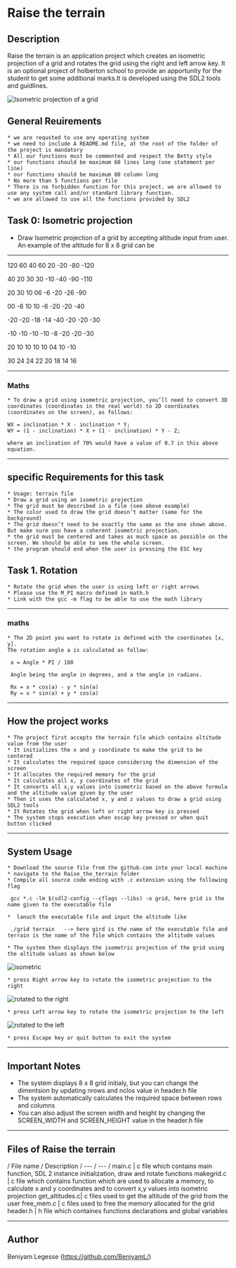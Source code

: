 # Raise the terrain

## Description

Raise the terrain is an application project which creates an isometric projection of a grid and rotates the grid using the right and left arrow key. It is an optional project of holberton school to provide an apportunity for the student to get some additional marks.It is developed using the SDL2 tools and guidlines.

![Isometric projection of a grid](/grid1.png)

## General Reuirements

    * we are requsted to use any operating system
    * we need to include A README.md file, at the root of the folder of the project is mandatory
    * All our functions must be commented and respect the Betty style
    * our functions should be maximum 60 lines long (one statement per line)
    * our functions should be maximum 80 column long
    * No more than 5 functions per file
    * There is no forbidden function for this project. we are allowed to use any system call and/or standard library function.
    * we are allowed to use all the functions provided by SDL2

## Task 0: Isometric projection
   * Draw Isometric projection of a grid by accepting altitude input from user. An example of the altitude for 8 x 8 grid can be

---

120 60 40 60 20 -20 -80 -120

40 20 30 30 -10 -40 -90 -110

20 30 10 06 -6 -20 -26 -90

00 -6 10 10 -6 -20 -20 -40

-20 -20 -18 -14 -40 -20 -20 -30

-10 -10 -10 -10 -8 -20 -20 -30

20 10 10 10 10 04 10 -10

30 24 24 22 20 18 14 16

----

### Maths

    * To draw a grid using isometric projection, you’ll need to convert 3D coordinates (coordinates in the real world) to 2D coordinates (coordinates on the screen), as follows:

    WX = inclination * X - inclination * Y;
    WY = (1 - inclination) * X + (1 - inclination) * Y - Z;

    where an inclination of 70% would have a value of 0.7 in this above equation.

---

## specific Requirements for this task

    * Usage: terrain file
    * Draw a grid using an isometric projection
    * The grid must be described in a file (see above example)
    * The color used to draw the grid doesn’t matter (same for the background)
    * The grid doesn’t need to be exactly the same as the one shown above. But make sure you have a coherent isometric projection.
    * the grid must be centered and takes as much space as possible on the screen. We should be able to see the whole screen.
    * the program should end when the user is pressing the ESC key


## Task 1. Rotation
    * Rotate the grid when the user is using left or right arrows
    * Please use the M_PI macro defined in math.h
    * Link with the gcc -m flag to be able to use the math library
---

### maths
    * The 2D point you want to rotate is defined with the coordinates [x, y].
    The rotation angle a is calculated as follow:

     a = Angle * PI / 180

     Angle being the angle in degrees, and a the angle in radians.

     Rx = x * cos(a) - y * sin(a)
     Ry = x * sin(a) + y * cos(a)

---
## How the project works
  
    * The project first accepts the terrain file which contains altitude value from the user
    * It initializes the x and y coordinate to make the grid to be centered
    * It calculates the required space considering the dimension of the screen
    * It allocates the required memory for the grid
    * It calculates all x, y coordinates of the grid
    * It converts all x,y values into isometric based on the above formula and the altitude value given by the user
    * Then it uses the calculated x, y and z values to draw a grid using SDL2 tools
    * It Rotates the grid when left or right arrow key is pressed
    * The system stops execution when escap key pressed or when quit button clicked

---
## System Usage
    
    * Download the source file from the github.com into your local machine
    * navigate to the Raise_the_terrain folder
    * Compile all source code ending with .c extension using the following flag
    
     gcc *.c -lm $(sdl2-config --cflags --libs) -o grid, here grid is the name given to the executable file

    *  lanuch the executable file and input the altitude like 
     
     ./grid terrain   --> here gird is the name of the executable file and terrain is the name of the file which contains the altitude values

    * The system then displays the isometric projection of the grid using the altitude values as shown below
   ![isometric](/grid1.png)

    * press Right arrow key to rotate the isometric projection to the right
![rotated to the right](/grid4.png)

    * press Left arrow key to rotate the isometric projection to the left
![rotated to the left](/grid3.png)

    * press Escape key or quit button to exit the system

---
## Important Notes
   
   * The system displays 8 x 8 grid initialy, but you can change the dimentsion by updating nrows and nclos value in header.h file
   * The system automatically calculates the required space between rows and columns
   * You can also adjust the screen width and height by changing the SCREEN_WIDTH and SCREEN_HEIGHT value  in the header.h file

---
## Files of Raise the terrain
   
/ File name  / Description /
---            / --- /
main.c         | c file which contains main function, SDL 2 instance initialization, draw and rotate functions
makegrid.c     | c file which contains function which are used to allocate a memory, to calculate x and y coordinates and to convert x,y values into isometric projection
get_altitudes.c| c files used to get the altitude of the grid from the user
free_mem.c     | c files used to free the memory allocated for the grid
header.h       | h file which containes functions declarations and global variables

---
## Author
Beniyam Legesse (https://github.com/BeniyamL/)

